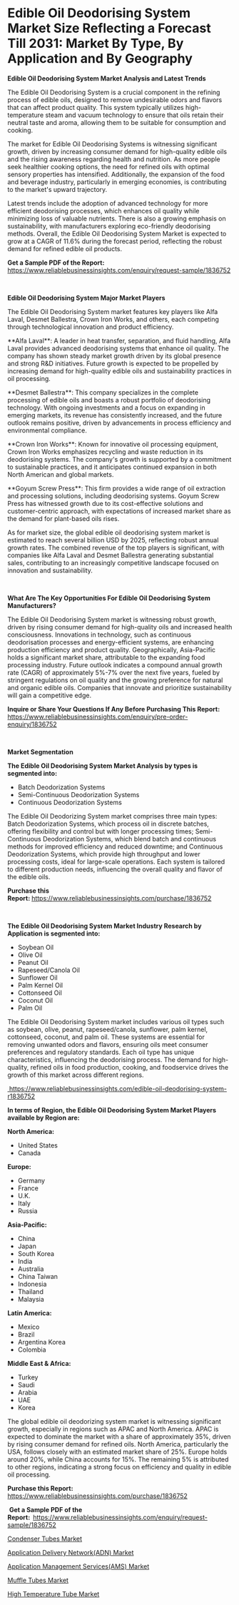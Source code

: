 <p><h1>Edible Oil Deodorising System Market Size Reflecting a Forecast Till 2031: Market By Type, By Application and By Geography</h1></p><p><strong>Edible Oil Deodorising System Market Analysis and Latest Trends</strong></p>
<p><p>The Edible Oil Deodorising System is a crucial component in the refining process of edible oils, designed to remove undesirable odors and flavors that can affect product quality. This system typically utilizes high-temperature steam and vacuum technology to ensure that oils retain their neutral taste and aroma, allowing them to be suitable for consumption and cooking.</p><p>The market for Edible Oil Deodorising Systems is witnessing significant growth, driven by increasing consumer demand for high-quality edible oils and the rising awareness regarding health and nutrition. As more people seek healthier cooking options, the need for refined oils with optimal sensory properties has intensified. Additionally, the expansion of the food and beverage industry, particularly in emerging economies, is contributing to the market's upward trajectory.</p><p>Latest trends include the adoption of advanced technology for more efficient deodorising processes, which enhances oil quality while minimizing loss of valuable nutrients. There is also a growing emphasis on sustainability, with manufacturers exploring eco-friendly deodorising methods. Overall, the Edible Oil Deodorising System Market is expected to grow at a CAGR of 11.6% during the forecast period, reflecting the robust demand for refined edible oil products.</p></p>
<p><strong>Get a Sample PDF of the Report:&nbsp;</strong> <a href="https://www.reliablebusinessinsights.com/enquiry/request-sample/1836752?utm_campaign=75&utm_medium=2&utm_source=Github&utm_content=ia&utm_term=16102024&utm_id=edible-oil-deodorising-system">https://www.reliablebusinessinsights.com/enquiry/request-sample/1836752</a></p>
<p>&nbsp;</p>
<p><strong>Edible Oil Deodorising System Major Market Players</strong></p>
<p><p>The Edible Oil Deodorising System market features key players like Alfa Laval, Desmet Ballestra, Crown Iron Works, and others, each competing through technological innovation and product efficiency.</p><p>**Alfa Laval**: A leader in heat transfer, separation, and fluid handling, Alfa Laval provides advanced deodorising systems that enhance oil quality. The company has shown steady market growth driven by its global presence and strong R&D initiatives. Future growth is expected to be propelled by increasing demand for high-quality edible oils and sustainability practices in oil processing.</p><p>**Desmet Ballestra**: This company specializes in the complete processing of edible oils and boasts a robust portfolio of deodorising technology. With ongoing investments and a focus on expanding in emerging markets, its revenue has consistently increased, and the future outlook remains positive, driven by advancements in process efficiency and environmental compliance.</p><p>**Crown Iron Works**: Known for innovative oil processing equipment, Crown Iron Works emphasizes recycling and waste reduction in its deodorising systems. The company's growth is supported by a commitment to sustainable practices, and it anticipates continued expansion in both North American and global markets.</p><p>**Goyum Screw Press**: This firm provides a wide range of oil extraction and processing solutions, including deodorising systems. Goyum Screw Press has witnessed growth due to its cost-effective solutions and customer-centric approach, with expectations of increased market share as the demand for plant-based oils rises.</p><p>As for market size, the global edible oil deodorising system market is estimated to reach several billion USD by 2025, reflecting robust annual growth rates. The combined revenue of the top players is significant, with companies like Alfa Laval and Desmet Ballestra generating substantial sales, contributing to an increasingly competitive landscape focused on innovation and sustainability.</p></p>
<p>&nbsp;</p>
<p><strong>What Are The Key Opportunities For Edible Oil Deodorising System Manufacturers?</strong></p>
<p><p>The Edible Oil Deodorising System market is witnessing robust growth, driven by rising consumer demand for high-quality oils and increased health consciousness. Innovations in technology, such as continuous deodorisation processes and energy-efficient systems, are enhancing production efficiency and product quality. Geographically, Asia-Pacific holds a significant market share, attributable to the expanding food processing industry. Future outlook indicates a compound annual growth rate (CAGR) of approximately 5%-7% over the next five years, fueled by stringent regulations on oil quality and the growing preference for natural and organic edible oils. Companies that innovate and prioritize sustainability will gain a competitive edge.</p></p>
<p><strong>Inquire or Share Your Questions If Any Before Purchasing This Report:</strong> <a href="https://www.reliablebusinessinsights.com/enquiry/pre-order-enquiry/1836752?utm_campaign=75&utm_medium=2&utm_source=Github&utm_content=ia&utm_term=16102024&utm_id=edible-oil-deodorising-system">https://www.reliablebusinessinsights.com/enquiry/pre-order-enquiry/1836752</a></p>
<p>&nbsp;</p>
<p><strong>Market Segmentation</strong></p>
<p><strong>The Edible Oil Deodorising System Market Analysis by types is segmented into:</strong></p>
<p><ul><li>Batch Deodorization Systems</li><li>Semi-Continuous Deodorization Systems</li><li>Continuous Deodorization Systems</li></ul></p>
<p><p>The Edible Oil Deodorizing System market comprises three main types: Batch Deodorization Systems, which process oil in discrete batches, offering flexibility and control but with longer processing times; Semi-Continuous Deodorization Systems, which blend batch and continuous methods for improved efficiency and reduced downtime; and Continuous Deodorization Systems, which provide high throughput and lower processing costs, ideal for large-scale operations. Each system is tailored to different production needs, influencing the overall quality and flavor of the edible oils.</p></p>
<p><strong>Purchase this Report:&nbsp;</strong><a href="https://www.reliablebusinessinsights.com/purchase/1836752?utm_campaign=75&utm_medium=2&utm_source=Github&utm_content=ia&utm_term=16102024&utm_id=edible-oil-deodorising-system">https://www.reliablebusinessinsights.com/purchase/1836752</a></p>
<p>&nbsp;</p>
<p><strong>The Edible Oil Deodorising System Market Industry Research by Application is segmented into:</strong></p>
<p><ul><li>Soybean Oil</li><li>Olive Oil</li><li>Peanut Oil</li><li>Rapeseed/Canola Oil</li><li>Sunflower Oil</li><li>Palm Kernel Oil</li><li>Cottonseed Oil</li><li>Coconut Oil</li><li>Palm Oil</li></ul></p>
<p><p>The Edible Oil Deodorising System market includes various oil types such as soybean, olive, peanut, rapeseed/canola, sunflower, palm kernel, cottonseed, coconut, and palm oil. These systems are essential for removing unwanted odors and flavors, ensuring oils meet consumer preferences and regulatory standards. Each oil type has unique characteristics, influencing the deodorising process. The demand for high-quality, refined oils in food production, cooking, and foodservice drives the growth of this market across different regions.</p></p>
<p><a href="https://www.reliablebusinessinsights.com/edible-oil-deodorising-system-r1836752?utm_campaign=75&utm_medium=2&utm_source=Github&utm_content=ia&utm_term=16102024&utm_id=edible-oil-deodorising-system">&nbsp;https://www.reliablebusinessinsights.com/edible-oil-deodorising-system-r1836752</a></p>
<p><strong>In terms of Region, the Edible Oil Deodorising System Market Players available by Region are:</strong></p>
<p>
    <p> <strong> North America: </strong>
        <ul>
            <li>United States</li>
            <li>Canada</li>
        </ul>
        </p> 
    <p> <strong> Europe: </strong>
        <ul>
            <li>Germany</li>
            <li>France</li>
            <li>U.K.</li>
            <li>Italy</li>
            <li>Russia</li>
        </ul>
        </p> 
    <p> <strong> Asia-Pacific: </strong>
        <ul>
            <li>China</li>
            <li>Japan</li>
            <li>South Korea</li>
            <li>India</li>
            <li>Australia</li>
            <li>China Taiwan</li>
            <li>Indonesia</li>
            <li>Thailand</li>
            <li>Malaysia</li>
        </ul>
        </p> 
    <p> <strong> Latin America: </strong>
        <ul>
            <li>Mexico</li>
            <li>Brazil</li>
            <li>Argentina Korea</li>
            <li>Colombia</li>
        </ul>
        </p> 
    <p> <strong> Middle East & Africa: </strong>
        <ul>
            <li>Turkey</li>
            <li>Saudi</li>
            <li>Arabia</li>
            <li>UAE</li>
            <li>Korea</li>
        </ul>
    </p>
    </p>
<p><p>The global edible oil deodorizing system market is witnessing significant growth, especially in regions such as APAC and North America. APAC is expected to dominate the market with a share of approximately 35%, driven by rising consumer demand for refined oils. North America, particularly the USA, follows closely with an estimated market share of 25%. Europe holds around 20%, while China accounts for 15%. The remaining 5% is attributed to other regions, indicating a strong focus on efficiency and quality in edible oil processing.</p></p>
<p><strong>Purchase this Report: </strong><a href="https://www.reliablebusinessinsights.com/purchase/1836752?utm_campaign=75&utm_medium=2&utm_source=Github&utm_content=ia&utm_term=16102024&utm_id=edible-oil-deodorising-system">https://www.reliablebusinessinsights.com/purchase/1836752</a></p>
<p>&nbsp;<strong>Get a Sample PDF of the Report:&nbsp;&nbsp;</strong><a href="https://www.reliablebusinessinsights.com/enquiry/request-sample/1836752?utm_campaign=75&utm_medium=2&utm_source=Github&utm_content=ia&utm_term=16102024&utm_id=edible-oil-deodorising-system">https://www.reliablebusinessinsights.com/enquiry/request-sample/1836752</a></p>
<p><strong></strong></p>
<p><p><a href="https://www.linkedin.com/pulse/condenser-tubes-market-indicators-size-regional-breakdown-t4m7c?utm_campaign=75&utm_medium=2&utm_source=Github&utm_content=ia&utm_term=16102024&utm_id=edible-oil-deodorising-system">Condenser Tubes Market</a></p><p><a href="https://github.com/isbel3opkkem/Market-Research-Report-List-1/blob/main/application-delivery-networkadn-market.md?utm_campaign=75&utm_medium=2&utm_source=Github&utm_content=ia&utm_term=16102024&utm_id=edible-oil-deodorising-system">Application Delivery Network(ADN) Market</a></p><p><a href="https://github.com/taketakyriffecd/Market-Research-Report-List-1/blob/main/application-management-servicesams-market.md?utm_campaign=75&utm_medium=2&utm_source=Github&utm_content=ia&utm_term=16102024&utm_id=edible-oil-deodorising-system">Application Management Services(AMS) Market</a></p><p><a href="https://www.linkedin.com/pulse/evolution-muffle-tubes-market-key-shifts-from-2024-2031-blazew-3vgyc?utm_campaign=75&utm_medium=2&utm_source=Github&utm_content=ia&utm_term=16102024&utm_id=edible-oil-deodorising-system">Muffle Tubes Market</a></p><p><a href="https://www.linkedin.com/pulse/high-temperature-tube-market-size-growth-industry-analysis-ny0ac?utm_campaign=75&utm_medium=2&utm_source=Github&utm_content=ia&utm_term=16102024&utm_id=edible-oil-deodorising-system">High Temperature Tube Market</a></p></p>